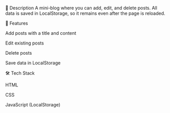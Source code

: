 📌 Description
A mini-blog where you can add, edit, and delete posts. All data is saved in LocalStorage, so it remains even after the page is reloaded.

🚀 Features

Add posts with a title and content

Edit existing posts

Delete posts

Save data in LocalStorage

🛠 Tech Stack

HTML

CSS

JavaScript (LocalStorage)
